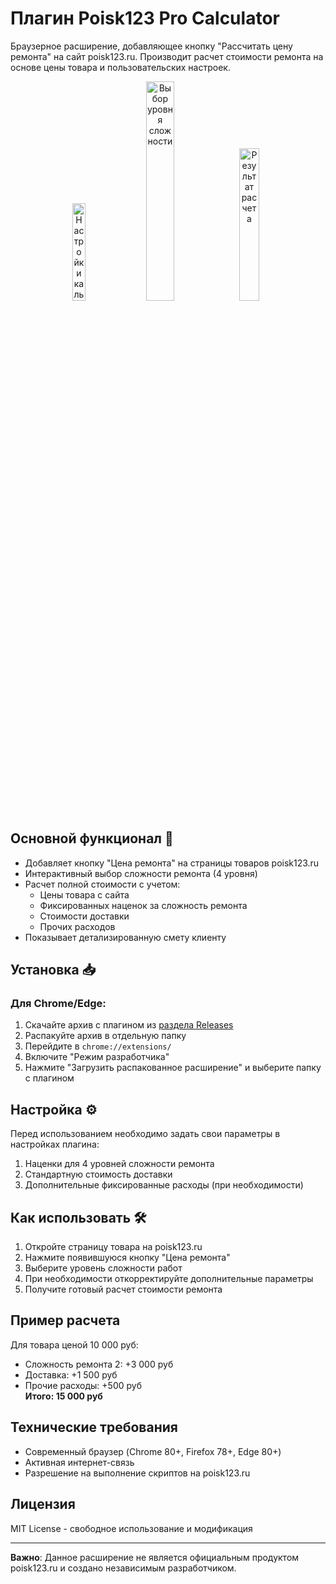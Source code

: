 # Плагин Poisk123 Pro Calculator

Браузерное расширение, добавляющее кнопку "Рассчитать цену ремонта" на сайт poisk123.ru. Производит расчет стоимости ремонта на основе цены товара и пользовательских настроек.

<div align="center">
  <img src="https://i.imgur.com/8LIPOEd.png" width="20%" alt="Настройки калькулятора">
  <img src="https://i.imgur.com/3L6zt2l.png" width="30%" alt="Выбор уровня сложности">
  <img src="https://i.imgur.com/ee4xbBW.png" width="25%" alt="Результат расчета">
</div>

## Основной функционал 🔧
- Добавляет кнопку "Цена ремонта" на страницы товаров poisk123.ru
- Интерактивный выбор сложности ремонта (4 уровня)
- Расчет полной стоимости с учетом:
  - Цены товара с сайта
  - Фиксированных наценок за сложность ремонта
  - Стоимости доставки
  - Прочих расходов
- Показывает детализированную смету клиенту

## Установка 📥
### Для Chrome/Edge:
1. Скачайте архив с плагином из [раздела Releases](https://github.com/ignatieff/Poisk123-Pro-Calculator/releases)
2. Распакуйте архив в отдельную папку
3. Перейдите в `chrome://extensions/`
4. Включите "Режим разработчика"
5. Нажмите "Загрузить распакованное расширение" и выберите папку с плагином

## Настройка ⚙️
Перед использованием необходимо задать свои параметры в настройках плагина:
1. Наценки для 4 уровней сложности ремонта
2. Стандартную стоимость доставки
3. Дополнительные фиксированные расходы (при необходимости)

## Как использовать 🛠️
1. Откройте страницу товара на poisk123.ru
2. Нажмите появившуюся кнопку "Цена ремонта"
3. Выберите уровень сложности работ
4. При необходимости откорректируйте дополнительные параметры
5. Получите готовый расчет стоимости ремонта

## Пример расчета
Для товара ценой 10 000 руб:
- Сложность ремонта 2: +3 000 руб
- Доставка: +1 500 руб
- Прочие расходы: +500 руб  
**Итого: 15 000 руб**

## Технические требования
- Современный браузер (Chrome 80+, Firefox 78+, Edge 80+)
- Активная интернет-связь
- Разрешение на выполнение скриптов на poisk123.ru

## Лицензия
MIT License - свободное использование и модификация

---

**Важно**: Данное расширение не является официальным продуктом poisk123.ru и создано независимым разработчиком.
